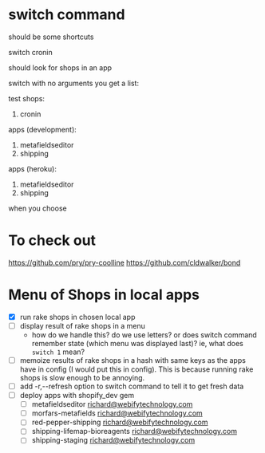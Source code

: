 # switch command

should be some shortcuts

switch cronin

should look for shops in an app

switch with no arguments
you get a list:

test shops:
1. cronin

apps (development):
1. metafieldseditor
2. shipping

apps (heroku):
1. metafieldseditor
2. shipping



when you choose 


# To check out

https://github.com/pry/pry-coolline
https://github.com/cldwalker/bond


# Menu of Shops in local apps
- [x] run rake shops in chosen local app
- [ ] display result of rake shops in a menu
  - how do we handle this? do we use letters? or does switch command remember state (which menu was displayed last)? ie, what does ```switch 1``` mean? 
- [ ] memoize results of rake shops in a hash with same keys as the apps have in config (I would put this in config). This is because running rake shops is slow enough to be annoying.
- [ ] add -r,--refresh option to switch command to tell it to get fresh data
- [ ] deploy apps with shopify_dev gem
  - [ ] metafieldseditor              richard@webifytechnology.com
  - [ ] morfars-metafields            richard@webifytechnology.com
  - [ ] red-pepper-shipping           richard@webifytechnology.com
  - [ ] shipping-lifemap-bioreagents  richard@webifytechnology.com
  - [ ] shipping-staging              richard@webifytechnology.com